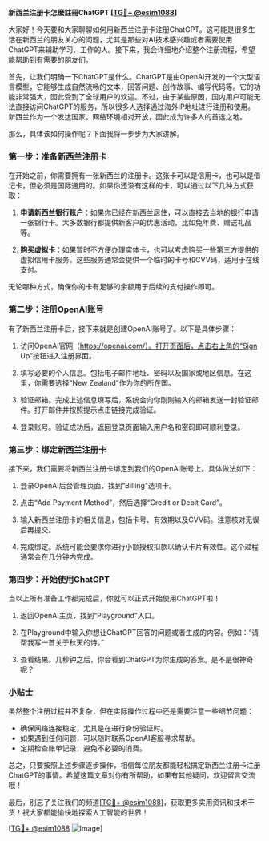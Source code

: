 **新西兰注册卡怎麽註冊ChatGPT [[TG💪+ @esim1088](https://t.me/s/esim1088)]**

大家好！今天要和大家聊聊如何用新西兰注册卡注册ChatGPT。这可能是很多生活在新西兰的朋友关心的问题，尤其是那些对AI技术感兴趣或者需要使用ChatGPT来辅助学习、工作的人。接下来，我会详细地介绍整个注册流程，希望能帮助到有需要的朋友们。

首先，让我们明确一下ChatGPT是什么。ChatGPT是由OpenAI开发的一个大型语言模型，它能够生成自然流畅的文本，回答问题、创作故事、编写代码等。它的功能非常强大，因此受到了全球用户的欢迎。不过，由于某些原因，国内用户可能无法直接访问ChatGPT的服务，所以很多人选择通过海外IP地址进行注册和使用。新西兰作为一个发达国家，网络环境相对开放，因此成为许多人的首选之地。

那么，具体该如何操作呢？下面我将一步步为大家讲解。

### 第一步：准备新西兰注册卡

在开始之前，你需要拥有一张新西兰的注册卡。这张卡可以是信用卡，也可以是借记卡，但必须是国际通用的。如果你还没有这样的卡，可以通过以下几种方式获取：

1. **申请新西兰银行账户**：如果你已经在新西兰居住，可以直接去当地的银行申请一张银行卡。大多数银行都提供新客户的优惠活动，比如免年费、赠送礼品等。
   
2. **购买虚拟卡**：如果暂时不方便办理实体卡，也可以考虑购买一些第三方提供的虚拟信用卡服务。这些服务通常会提供一个临时的卡号和CVV码，适用于在线支付。

无论哪种方式，确保你的卡有足够的余额用于后续的支付操作即可。

### 第二步：注册OpenAI账号

有了新西兰注册卡后，接下来就是创建OpenAI账号了。以下是具体步骤：

1. 访问OpenAI官网（https://openai.com/）。打开页面后，点击右上角的“Sign Up”按钮进入注册界面。

2. 填写必要的个人信息。包括电子邮件地址、密码以及国家或地区信息。在这里，你需要选择“New Zealand”作为你的所在国。

3. 验证邮箱。完成上述信息填写后，系统会向你刚刚输入的邮箱发送一封验证邮件。打开邮件并按照提示点击链接完成验证。

4. 登录账号。验证成功后，返回登录页面输入用户名和密码即可顺利登录。

### 第三步：绑定新西兰注册卡

接下来，我们需要将新西兰注册卡绑定到我们的OpenAI账号上。具体做法如下：

1. 登录OpenAI后台管理页面，找到“Billing”选项卡。

2. 点击“Add Payment Method”，然后选择“Credit or Debit Card”。

3. 输入新西兰注册卡的相关信息，包括卡号、有效期以及CVV码。注意核对无误后再提交。

4. 完成绑定。系统可能会要求你进行小额授权扣款以确认卡片有效性。这个过程通常会在几分钟内完成。

### 第四步：开始使用ChatGPT

当以上所有准备工作都完成后，你就可以正式开始使用ChatGPT啦！

1. 返回OpenAI主页，找到“Playground”入口。

2. 在Playground中输入你想让ChatGPT回答的问题或者生成的内容。例如：“请帮我写一首关于秋天的诗。”

3. 查看结果。几秒钟之后，你会看到ChatGPT为你生成的答案。是不是很神奇呢？

### 小贴士

虽然整个注册过程并不复杂，但在实际操作过程中还是需要注意一些细节问题：

- 确保网络连接稳定，尤其是在进行身份验证时。
- 如果遇到任何问题，可以随时联系OpenAI客服寻求帮助。
- 定期检查账单记录，避免不必要的消费。

总之，只要按照上述步骤逐步操作，相信每位朋友都能轻松搞定新西兰注册卡注册ChatGPT的事情。希望这篇文章对你有所帮助，如果有其他疑问，欢迎留言交流哦！

最后，别忘了关注我们的频道[[TG💪+ @esim1088](https://t.me/s/esim1088)]，获取更多实用资讯和技术干货！祝大家都能愉快地探索人工智能的世界！

[[TG💪+ @esim1088](https://t.me/s/esim1088) ![Image](https://i.postimg.cc/4NQfJmqS/Snipaste-2025-05-13-00-14-12.png)]
